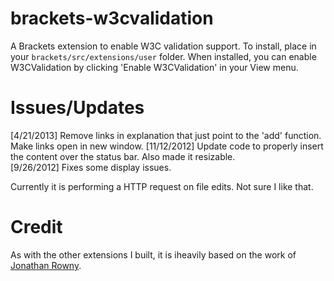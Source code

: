 brackets-w3cvalidation
=================

A Brackets extension to enable W3C validation support. To install, place in your ```brackets/src/extensions/user``` folder.
When installed, you can enable W3CValidation by clicking 'Enable W3CValidation' in your View menu.

Issues/Updates
=====
[4/21/2013] Remove links in explanation that just point to the 'add' function. Make links open in new window.
[11/12/2012] Update code to properly insert the content over the status bar. Also made it resizable.  
[9/26/2012] Fixes some display issues.

Currently it is performing a HTTP request on file edits. Not sure I like that.

Credit
=====
As with the other extensions I built, it is iheavily based on the work of [Jonathan Rowny](http://www.jonathanrowny.com/). 